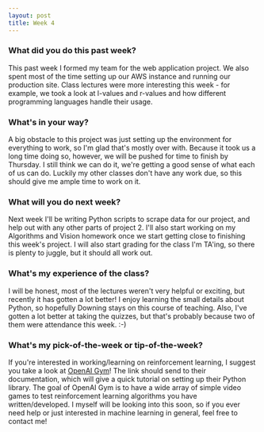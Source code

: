 ```yaml
---
layout: post
title: Week 4
---
```


### What did you do this past week?
This past week I formed my team for the web application project. We also spent most of the time setting up our AWS instance and running our production site. Class lectures were more interesting this week - for example, we took a look at l-values and r-values and how different programming languages handle their usage. 

### What's in your way?
A big obstacle to this project was just setting up the environment for everything to work, so I'm glad that's mostly over with. Because it took us a long time doing so, however, we will be pushed for time to finish by Thursday. I still think we can do it, we're getting a good sense of what each of us can do. Luckily my other classes don't have any work due, so this should give me ample time to work on it.

### What will you do next week?
Next week I'll be writing Python scripts to scrape data for our project, and help out with any other parts of project 2. I'll also start working on my Algorithms and Vision homework once we start getting close to finishing this week's project. I will also start grading for the class I'm TA'ing, so there is plenty to juggle, but it should all work out.

### What's my experience of the class?
I will be honest, most of the lectures weren't very helpful or exciting, but recently it has gotten a lot better! I enjoy learning the small details about Python, so hopefully Downing stays on this course of teaching. Also, I've gotten a lot better at taking the quizzes, but that's probably because two of them were attendance this week. :-)

### What's my pick-of-the-week or tip-of-the-week?
If you're interested in working/learning on reinforcement learning, I suggest you take a look at [OpenAI Gym](https://gym.openai.com/docs/)! The link should send to their documentation, which will give a quick tutorial on setting up their Python library. The goal of OpenAI Gym is to have a wide array of simple video games to test reinforcement learning algorithms you have written/developed. I myself will be looking into this soon, so if you ever need help or just interested in machine learning in general, feel free to contact me!
